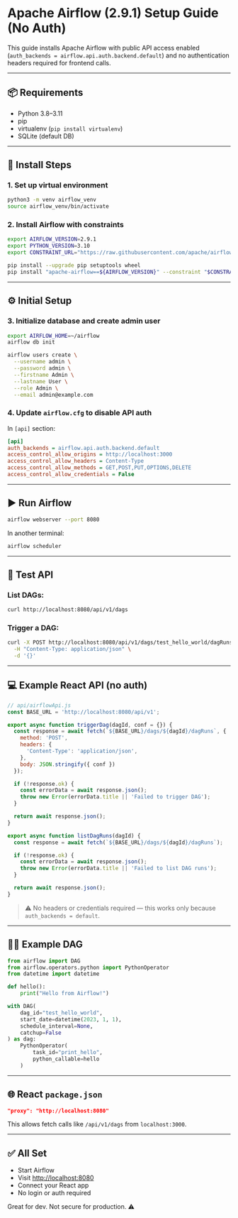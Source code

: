 # Apache Airflow (2.9.1) Setup Guide (No Auth)

This guide installs Apache Airflow with public API access enabled (`auth_backends = airflow.api.auth.backend.default`) and no authentication headers required for frontend calls.

---

## 📦 Requirements

* Python 3.8–3.11
* pip
* virtualenv (`pip install virtualenv`)
* SQLite (default DB)

---

## 🔧 Install Steps

### 1. Set up virtual environment

```bash
python3 -m venv airflow_venv
source airflow_venv/bin/activate
```

### 2. Install Airflow with constraints

```bash
export AIRFLOW_VERSION=2.9.1
export PYTHON_VERSION=3.10
export CONSTRAINT_URL="https://raw.githubusercontent.com/apache/airflow/constraints-${AIRFLOW_VERSION}/constraints-${PYTHON_VERSION}.txt"

pip install --upgrade pip setuptools wheel
pip install "apache-airflow==${AIRFLOW_VERSION}" --constraint "$CONSTRAINT_URL"
```

---

## ⚙️ Initial Setup

### 3. Initialize database and create admin user

```bash
export AIRFLOW_HOME=~/airflow
airflow db init

airflow users create \
  --username admin \
  --password admin \
  --firstname Admin \
  --lastname User \
  --role Admin \
  --email admin@example.com
```

### 4. Update `airflow.cfg` to disable API auth

In `[api]` section:

```ini
[api]
auth_backends = airflow.api.auth.backend.default
access_control_allow_origins = http://localhost:3000
access_control_allow_headers = Content-Type
access_control_allow_methods = GET,POST,PUT,OPTIONS,DELETE
access_control_allow_credentials = False
```

---

## ▶️ Run Airflow

```bash
airflow webserver --port 8080
```

In another terminal:

```bash
airflow scheduler
```

---

## 🧪 Test API

### List DAGs:

```bash
curl http://localhost:8080/api/v1/dags
```

### Trigger a DAG:

```bash
curl -X POST http://localhost:8080/api/v1/dags/test_hello_world/dagRuns \
  -H "Content-Type: application/json" \
  -d '{}'
```

---

## 💻 Example React API (no auth)

```js
// api/airflowApi.js
const BASE_URL = 'http://localhost:8080/api/v1';

export async function triggerDag(dagId, conf = {}) {
  const response = await fetch(`${BASE_URL}/dags/${dagId}/dagRuns`, {
    method: 'POST',
    headers: {
      'Content-Type': 'application/json',
    },
    body: JSON.stringify({ conf })
  });

  if (!response.ok) {
    const errorData = await response.json();
    throw new Error(errorData.title || 'Failed to trigger DAG');
  }

  return await response.json();
}

export async function listDagRuns(dagId) {
  const response = await fetch(`${BASE_URL}/dags/${dagId}/dagRuns`);

  if (!response.ok) {
    const errorData = await response.json();
    throw new Error(errorData.title || 'Failed to list DAG runs');
  }

  return await response.json();
}
```

> ⚠️ No headers or credentials required — this works only because `auth_backends = default`.

---

## 👨‍📄 Example DAG

```python
from airflow import DAG
from airflow.operators.python import PythonOperator
from datetime import datetime

def hello():
    print("Hello from Airflow!")

with DAG(
    dag_id="test_hello_world",
    start_date=datetime(2023, 1, 1),
    schedule_interval=None,
    catchup=False
) as dag:
    PythonOperator(
        task_id="print_hello",
        python_callable=hello
    )
```

---

## 🌐 React `package.json`

```json
"proxy": "http://localhost:8080"
```

This allows fetch calls like `/api/v1/dags` from `localhost:3000`.

---

## ✅ All Set

* Start Airflow
* Visit [http://localhost:8080](http://localhost:8080)
* Connect your React app
* No login or auth required

Great for dev. Not secure for production. ⚠️
